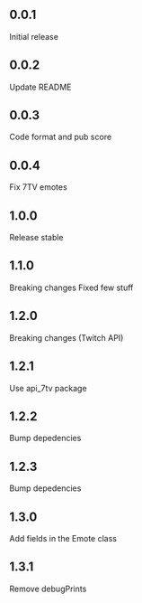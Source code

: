 ## 0.0.1

Initial release

## 0.0.2

Update README

## 0.0.3

Code format and pub score

## 0.0.4

Fix 7TV emotes

## 1.0.0

Release stable

## 1.1.0

Breaking changes
Fixed few stuff

## 1.2.0

Breaking changes (Twitch API)

## 1.2.1

Use api_7tv package

## 1.2.2

Bump depedencies

## 1.2.3

Bump depedencies

## 1.3.0
Add fields in the Emote class

## 1.3.1
Remove debugPrints